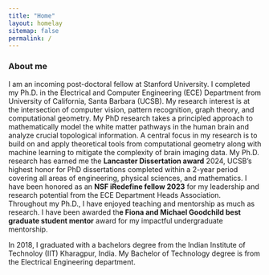 ```yaml
---
title: "Home"
layout: homelay
sitemap: false
permalink: /
---
```


### About me

I am an incoming post-doctoral fellow at Stanford University. I completed my Ph.D. in the Electrical and Computer Engineering (ECE) Department from University of California, Santa Barbara (UCSB). My research interest is at the intersection of computer vision, pattern recognition, graph theory, and computational geometry. My PhD research takes a principled approach to mathematically model the white matter pathways in the human brain and analyze crucial topological information. A central focus in my research is to build on and apply theoretical tools from computational geometry along with machine learning to mitigate the complexity of brain imaging data. My Ph.D. research has earned me the **Lancaster Dissertation award** 2024, UCSB’s highest honor for PhD dissertations completed within a 2-year period covering all areas of engineering, physical sciences, and mathematics. I have been honored as an **NSF iRedefine fellow 2023** for my leadership and research potential from the ECE Department Heads Association. Throughout my Ph.D., I have enjoyed teaching and mentorship as much as research. I have been awarded th**e Fiona and Michael Goodchild best graduate student mentor** award for my impactful undergraduate mentorship.

In 2018, I graduated with a bachelors degree from the Indian Institute of Technoloy (IIT) Kharagpur, India. My Bachelor of Technology degree is from the Electrical Engineering department.
